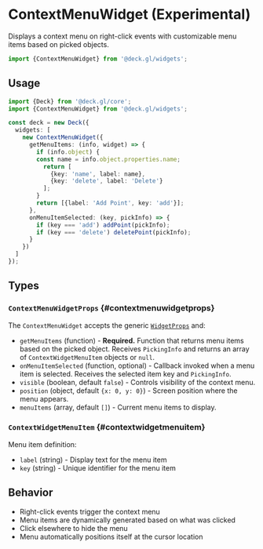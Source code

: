 # ContextMenuWidget (Experimental)

Displays a context menu on right-click events with customizable menu items based on picked objects.

```ts
import {ContextMenuWidget} from '@deck.gl/widgets';
```

## Usage

```ts
import {Deck} from '@deck.gl/core';
import {ContextMenuWidget} from '@deck.gl/widgets';

const deck = new Deck({
  widgets: [
    new ContextMenuWidget({
      getMenuItems: (info, widget) => {
        if (info.object) {
        const name = info.object.properties.name;
          return [
            {key: 'name', label: name},
            {key: 'delete', label: 'Delete'}
          ];
        }
        return [{label: 'Add Point', key: 'add'}];
      },
      onMenuItemSelected: (key, pickInfo) => {
        if (key === 'add') addPoint(pickInfo);  
        if (key === 'delete') deletePoint(pickInfo);  
      }
    })
  ]
});
```

## Types

### `ContextMenuWidgetProps` {#contextmenuwidgetprops}

The `ContextMenuWidget` accepts the generic [`WidgetProps`](../core/widget.md#widgetprops) and:

- `getMenuItems` (function) - **Required.** Function that returns menu items based on the picked object. Receives `PickingInfo` and returns an array of `ContextWidgetMenuItem` objects or `null`.
- `onMenuItemSelected` (function, optional) - Callback invoked when a menu item is selected. Receives the selected item key and `PickingInfo`.
- `visible` (boolean, default `false`) - Controls visibility of the context menu.
- `position` (object, default `{x: 0, y: 0}`) - Screen position where the menu appears.
- `menuItems` (array, default `[]`) - Current menu items to display.

### `ContextWidgetMenuItem` {#contextwidgetmenuitem}

Menu item definition:

- `label` (string) - Display text for the menu item
- `key` (string) - Unique identifier for the menu item

## Behavior

- Right-click events trigger the context menu
- Menu items are dynamically generated based on what was clicked
- Click elsewhere to hide the menu
- Menu automatically positions itself at the cursor location
